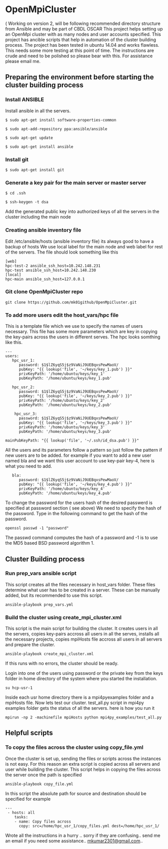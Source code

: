 # OpenMpiCluster
( Working on version 2, will be following recommended directory structure from Ansible and may be part of CBDL OSCAR
This project helps setting up an OpenMpi cluster with as many nodes and user accounts specified. This project has ancible scripts that help in automation of the cluster building process. The project has been tested in ubuntu 14.04 and works flawless. This needs some more testing at this point of time. The instructions are crude and need to be polished so please bear with this. For assistance please email me. 

## Preparing the environment before starting the cluster building process

### Install ANSIBLE 
Install ansible in all the servers.

    $ sudo apt-get install software-properties-common

    $ sudo apt-add-repository ppa:ansible/ansible			

    $ sudo apt-get update

    $ sudo apt-get install ansible

### Install git

    $ sudo apt-get install git

### Generate a key pair for the main server or master server

    $ cd .ssh

    $ ssh-keygen -t dsa

Add the generated public key into authorized keys of all the servers in the cluster including the main node

### Creating ansible inventory file
Edit /etc/ansible/hosts (ansible inventory file) its always good to have a backup of hosts
We use local label for the main node and web label for rest of the servers.
The file should look something like this

    [web]
    hpc-test-2 ansible_ssh_host=10.242.148.231
    hpc-test ansible_ssh_host=10.242.148.230
    [local]
    hpc-main ansible_ssh_host=127.0.0.1

### Git clone OpenMpiCluster repo
    git clone https://github.com/mk01github/OpenMpiCluster.git

### To add more users edit the host_vars/hpc file 
This is a template file which we use to specify the names of users necessary. This file has some more parameters which are key in copying the key-pairs across the users in different serves. The hpc looks somthing like this.

    ---
    users:
       hpc_usr_1:
          password: $1$lZ6yqS5j$z9VaNiJ9UEBqxsPewMaoV/
          pubKey: "{{ lookup('file', '~/keys/key_1.pub') }}"
          privKeyPath: '/home/ubuntu/keys/key_1'
          pubKeyPath: '/home/ubuntu/keys/key_1.pub'

       hpc_usr_2:
          password: $1$lZ6yqS5j$z9VaNiJ9UEBqxsPewMaoV/
          pubKey: "{{ lookup('file', '~/keys/key_2.pub') }}"
          privKeyPath: '/home/ubuntu/keys/key_2'
          pubKeyPath: '/home/ubuntu/keys/key_2.pub'

        hpc_usr_3:
          password: $1$lZ6yqS5j$z9VaNiJ9UEBqxsPewMaoV/
          pubKey: "{{ lookup('file', '~/keys/key_3.pub') }}"
          privKeyPath: '/home/ubuntu/keys/key_3'
          pubKeyPath: '/home/ubuntu/keys/key_3.pub'

    mainPubKeyPath: "{{ lookup('file', '~/.ssh/id_dsa.pub') }}"

All the users and its parameters follow a pattern so just follow the pattern if new users are to be added.
for example if you want to add a new user named bla and we want this user account to use key-pair key-4, here is what you need to add.

       bla:
          password: $1$lZ6yqS5j$z9VaNiJ9UEBqxsPewMaoV/
          pubKey: "{{ lookup('file', '~/keys/key_4.pub') }}"
          privKeyPath: '/home/ubuntu/keys/key_4'
          pubKeyPath: '/home/ubuntu/keys/key_4.pub'

To change the password for the users hash of the desired passwerd is specified at password section ( see above)
We need to specify the hash of the password. Type in the following command to get the hash of the password.

    openssl passwd -1 "password"

The passwd command computes the hash of a password and -1 is to use the MD5 based BSD password algorithm 1.
## Cluster Building process 

### Run prep_vars ansible script
This script creates all the files necessary in host_vars folder. These files determine what user has to be created in a server. These can be manually added, but its recommended to use this script.

    ansible-playbook prep_vars.yml

### Build the cluster using create_mpi_cluster.xml
This script is the main script for building the cluster. It creates users in all the servers, copies key-pairs accross all users in all the serves, installs all the necessary projects, copies mpiHosts file accross all users in all servers and prepare the cluster.

    ansible-playbook create_mpi_cluster.xml

If this runs with no errors, the cluster should be ready.

Login into one of the  users using password or the private key from the keys folder in home directory of the system where you started the installation.

    su hcp-usr-1
Inside each usr home directory there is a mpi4pyexamples folder and a mpiHosts file. Now lets test our cluster.
test_all.py script in mpi4py examples folder gets the status of all the servers. here is how you run it

    mpirun -np 2 -machinefile mpiHosts python mpi4py_examples/test_all.py


## Helpful scripts     
### To copy the files across the cluster using copy_file.yml 
Once the cluster is set up, sending the files or scripts across the instances is not easy.
For this reason an extra script is copied across all servers and user while building the cluster.
This script helps in copying the files across the server once the path is specified

    ansible-playbook copy_file.yml

In this script the absolute path for source and destination should be specified
for example

    ---
     - hosts: all
        tasks:
        - name: Copy files across
          copy: src=/home/hpc_usr_1/copy_files.yml dest=/home/hpc_usr_1/


   
Wrote all the instructions in a hurry .. sorry if they are confusing.. send me an email if you need some assistance.. mkumar2301@gmail.com.. 


